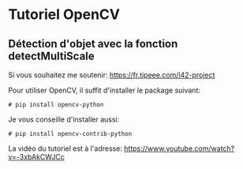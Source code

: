 # Tutoriel OpenCV
## Détection d'objet avec la fonction detectMultiScale

Si vous souhaitez me soutenir: <https://fr.tipeee.com/l42-project>

Pour utiliser OpenCV, il suffit d'installer le package suivant:

`# pip install opencv-python`

Je vous conseille d'installer aussi:

`# pip install opencv-contrib-python`

La vidéo du tutoriel est à l'adresse:
https://www.youtube.com/watch?v=-3xbAkCWJCc


